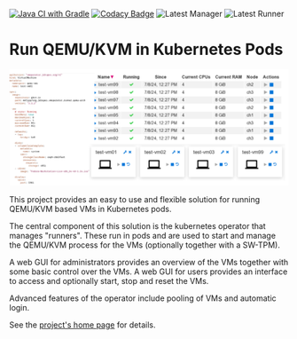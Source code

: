 [![Java CI with Gradle](https://github.com/mnlipp/VM-Operator/actions/workflows/gradle.yml/badge.svg)](https://github.com/mnlipp/VM-Operator/actions/workflows/gradle.yml)
[![Codacy Badge](https://app.codacy.com/project/badge/Grade/2277842dac894de4b663c6aa2779077e)](https://app.codacy.com/gh/mnlipp/VM-Operator/dashboard?utm_source=gh&utm_medium=referral&utm_content=&utm_campaign=Badge_grade)
![Latest Manager](https://img.shields.io/github/v/tag/mnlipp/vm-operator?filter=manager*&label=latest)
![Latest Runner](https://img.shields.io/github/v/tag/mnlipp/vm-operator?filter=runner-qemu*&label=latest)

# Run QEMU/KVM in Kubernetes Pods

![Overview picture](webpages/index-pic.svg)

This project provides an easy to use and flexible solution for running
QEMU/KVM based VMs in Kubernetes pods.

The central component of this solution is the kubernetes operator that
manages "runners". These run in pods and are used to start and manage
the QEMU/KVM process for the VMs (optionally together with a SW-TPM).

A web GUI for administrators provides an overview of the VMs together
with some basic control over the VMs. A web GUI for users provides an
interface to access and optionally start, stop and reset the VMs.

Advanced features of the operator include pooling of VMs and automatic
login.

See the [project's home page](https://vm-operator.jdrupes.org/)
for details.
